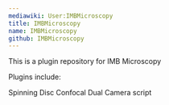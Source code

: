 ```yaml
---
mediawiki: User:IMBMicroscopy
title: IMBMicroscopy
name: IMBMicroscopy
github: IMBMicroscopy
---
```


This is a plugin repository for IMB Microscopy

Plugins include:

Spinning Disc Confocal Dual Camera script
